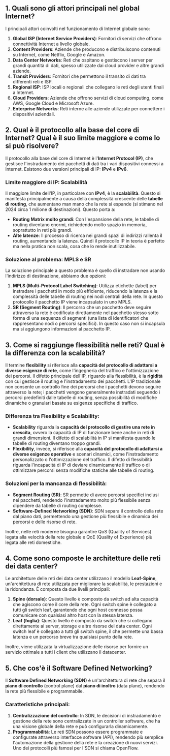 ## 1. Quali sono gli attori principali nel global Internet?

I principali attori coinvolti nel funzionamento di Internet globale sono:
1. **Global ISP (Internet Service Providers)**: Fornitori di servizi che offrono connettività Internet a livello globale.
2. **Content Providers**: Aziende che producono e distribuiscono contenuti su Internet, come Netflix, Google e Amazon.
3. **Data Center Networks**: Reti che ospitano e gestiscono i server per grandi quantità di dati, spesso utilizzate dai cloud provider e altre grandi aziende.
4. **Transit Providers**: Fornitori che permettono il transito di dati tra differenti reti e ISP.
5. **Regional ISP**: ISP locali o regionali che collegano le reti degli utenti finali a Internet.
6. **Cloud Providers**: Aziende che offrono servizi di cloud computing, come AWS, Google Cloud e Microsoft Azure.
7. **Enterprise Networks**: Reti interne alle aziende utilizzate per connettere i dispositivi aziendali.

## 2. Qual è il protocollo alla base del core di Internet? Qual è il suo limite maggiore e come lo si può risolvere?

Il protocollo alla base del core di Internet è l'**Internet Protocol (IP)**, che gestisce l'instradamento dei pacchetti di dati tra i vari dispositivi connessi a Internet. Esistono due versioni principali di IP: **IPv4** e **IPv6**.

### Limite maggiore di IP: Scalabilità
Il maggiore limite dell'IP, in particolare con **IPv4**, è la **scalabilità**. Questo si manifesta principalmente a causa della complessità crescente delle **tabelle di routing**, che aumentano man mano che la rete si espande (si stimano nel 2024 circa 1 milione di destinazioni). Questo porta a:
- **Routing Matrix molto grandi**: Con l'espansione della rete, le tabelle di routing diventano enormi, richiedendo molto spazio in memoria, soprattutto in reti più grandi.
- **Alte latenze**: Il processo di ricerca nei grandi spazi di indirizzi rallenta il routing, aumentando la latenza.
Quindi il protocollo IP in teoria è perfetto ma nella pratica non scala, cosa che lo rende inutilizzabile.

### Soluzione al problema: MPLS e SR
La soluzione principale a questo problema è quello di instradare non usando l'indirizzo di destinazione, abbiamo due opzioni:
1. **MPLS (Multi-Protocol Label Switching)**: Utilizza etichette (label) per instradare i pacchetti in modo più efficiente, riducendo la latenza e la complessità delle tabelle di routing nei nodi centrali della rete. In questo protocollo il pacchetto IP viene incapsulato in uno MPLS.
2. **SR (Segment Routing)**: Il percorso che un pacchetto deve seguire attraverso la rete è codificato direttamente nel pacchetto stesso sotto forma di una sequenza di segmenti (una lista di identificatori che rappresentano nodi o percorsi specifici). In questo caso non si incapsula ma si aggiungono informazioni al pacchetto IP.

## 3. Come si raggiunge flessibilità nelle reti? Qual è la differenza con la scalabilità?

Il termine **flexibility** si riferisce alla **capacità del protocollo di adattarsi a diverse esigenze di rete**, come l'ingegneria del traffico e l'ottimizzazione dei percorsi. Il difetto principale dell'IP, riguardo alla flessibilità, è la **rigidità** con cui gestisce il routing e l'instradamento dei pacchetti. L'IP tradizionale non consente un controllo fine dei percorsi che i pacchetti devono seguire attraverso la rete; i pacchetti vengono generalmente instradati seguendo i percorsi predefiniti dalle tabelle di routing, senza possibilità di modifiche dinamiche o granulari basate su esigenze specifiche di traffico.
### Differenza tra Flexibility e Scalability:
- **Scalability** riguarda la **capacità del protocollo di gestire una rete in crescita**, ovvero la capacità di IP di funzionare bene anche in reti di grandi dimensioni. Il difetto di scalabilità in IP si manifesta quando le tabelle di routing diventano troppo grandi.
- **Flexibility**, invece, si riferisce alla **capacità del protocollo di adattarsi a diverse esigenze operative** e scenari dinamici, come l'instradamento personalizzato o l'ottimizzazione del traffico. Il difetto di flessibilità riguarda l'incapacità di IP di deviare dinamicamente il traffico o di ottimizzare percorsi senza modifiche statiche alle tabelle di routing.
### Soluzioni per la mancanza di flessibilità:
- **Segment Routing (SR)**: SR permette di avere percorsi specifici inclusi nei pacchetti, rendendo l'instradamento molto più flessibile senza dipendere da tabelle di routing complesse.
- **Software-Defined Networking (SDN)**: SDN separa il controllo della rete dal piano dati, permettendo una gestione più flessibile e dinamica dei percorsi e delle risorse di rete.

Inoltre, nelle reti moderne bisogna garantire QoS (Quality of Services) legata alla velocità della rete globale e QoE (Quality of Experience) più legata alle reti domestiche. 

## 4. Come sono composte le architetture delle reti dei data center?

Le architetture delle reti dei data center utilizzano il modello **Leaf-Spine**, un'architettura di rete utilizzata per migliorare la scalabilità, le prestazioni e la ridondanza. È composta da due livelli principali:
1. **Spine (dorsale)**: Questo livello è composto da switch ad alta capacità che agiscono come il core della rete. Ogni switch spine è collegato a tutti gli switch leaf, garantendo che ogni host connesso possa comunicare con qualsiasi altro host con la stessa latenza.
2. **Leaf (foglia)**: Questo livello è composto da switch che si collegano direttamente ai server, storage e altre risorse del data center. Ogni switch leaf è collegato a tutti gli switch spine, il che permette una bassa latenza e un percorso breve tra qualsiasi punto della rete.

Inoltre, viene utilizzata la virtualizzazione delle risorse per fornire un servizio ottimale a tutti i client che utilizzano il datacenter. 

## 5. Che cos'è il Software Defined Networking?

Il **Software Defined Networking (SDN)** è un'architettura di rete che separa il **piano di controllo** (control plane) dal **piano di inoltro** (data plane), rendendo la rete più flessibile e programmabile. 
### Caratteristiche principali:
1. **Centralizzazione del controllo**: In SDN, le decisioni di instradamento e gestione della rete sono centralizzate in un controller software, che ha una visione globale della rete e può configurarla dinamicamente.
2. **Programmabilità**: Le reti SDN possono essere programmate e configurate attraverso interfacce software (API), rendendo più semplice l'automazione della gestione della rete e la creazione di nuovi servizi.
Uno dei protocolli più famosi per l'SDN si chiama OpenFlow.
